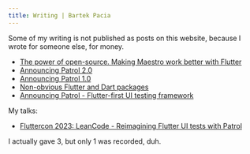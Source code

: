 ```yaml
---
title: Writing | Bartek Pacia
---
```


Some of my writing is not published as posts on this website, because I wrote
for someone else, for money.

- [The power of open-source. Making Maestro work better with Flutter](https://blog.mobile.dev/the-power-of-open-source-making-maestro-work-better-with-flutter-d92b386f9a33)
- [Announcing Patrol 2.0](https://leancode.co/blog/patrol-2-0-improved-flutter-ui-testing)
- [Announcing Patrol 1.0](https://leancode.co/blog/patrol-1-0-powerful-flutter-ui-testing-framework)
- [Non-obvious Flutter and Dart packages](https://leancode.co/blog/non-obvious-flutter-and-dart-packages)
- [Announcing Patrol - Flutter-first UI testing framework](https://medium.com/flutter-community/announcing-patrol-flutter-first-ui-testing-framework-a638601f1e16)

My talks:

- [Fluttercon 2023: LeanCode - Reimagining Flutter UI tests with Patrol](https://youtu.be/WJKcZ5ob718)

I actually gave 3, but only 1 was recorded, duh.
